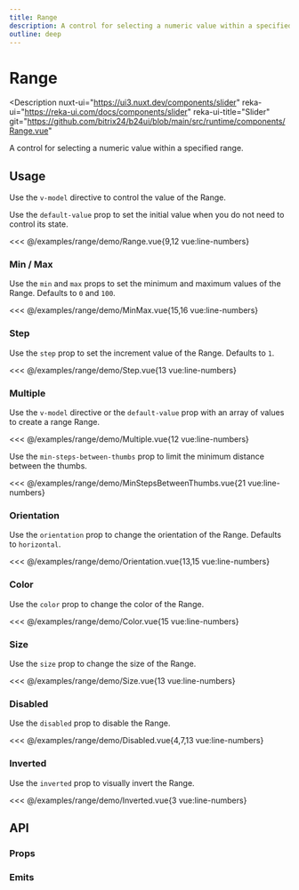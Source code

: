 ```yaml
---
title: Range
description: A control for selecting a numeric value within a specified range.
outline: deep
---
```

<script setup>
import RangeExample from '/examples/range/Range.vue';
import MinMaxExample from '/examples/range/MinMax.vue';
import StepExample from '/examples/range/Step.vue';
import MultipleExample from '/examples/range/Multiple.vue';
import MinStepsBetweenThumbsExample from '/examples/range/MinStepsBetweenThumbs.vue';
import OrientationExample from '/examples/range/Orientation.vue';
import ColorExample from '/examples/range/Color.vue';
import SizeExample from '/examples/range/Size.vue';
import DisabledExample from '/examples/range/Disabled.vue';
import InvertedExample from '/examples/range/Inverted.vue';
</script>

# Range
<Description
  nuxt-ui="https://ui3.nuxt.dev/components/slider"
  reka-ui="https://reka-ui.com/docs/components/slider"
  reka-ui-title="Slider"
  git="https://github.com/bitrix24/b24ui/blob/main/src/runtime/components/Range.vue"
>
  A control for selecting a numeric value within a specified range.
</Description>

## Usage

Use the `v-model` directive to control the value of the Range.

Use the `default-value` prop to set the initial value when you do not need to control its state.

<div class="lg:min-h-[160px]">
  <ClientOnly>
    <RangeExample />
  </ClientOnly>
</div>

<<< @/examples/range/demo/Range.vue{9,12 vue:line-numbers}

### Min / Max

Use the `min` and `max` props to set the minimum and maximum values of the Range. Defaults to `0` and `100`.

<div class="lg:min-h-[275px]">
  <ClientOnly>
    <MinMaxExample />
  </ClientOnly>
</div>

<<< @/examples/range/demo/MinMax.vue{15,16 vue:line-numbers}

### Step

Use the `step` prop to set the increment value of the Range. Defaults to `1`.

<div class="lg:min-h-[275px]">
  <ClientOnly>
    <StepExample />
  </ClientOnly>
</div>

<<< @/examples/range/demo/Step.vue{13 vue:line-numbers}

### Multiple

Use the `v-model` directive or the `default-value` prop with an array of values to create a range Range.

<div class="lg:min-h-[160px]">
  <ClientOnly>
    <MultipleExample />
  </ClientOnly>
</div>

<<< @/examples/range/demo/Multiple.vue{12 vue:line-numbers}

Use the `min-steps-between-thumbs` prop to limit the minimum distance between the thumbs.

<div class="lg:min-h-[160px]">
  <ClientOnly>
    <MinStepsBetweenThumbsExample />
  </ClientOnly>
</div>

<<< @/examples/range/demo/MinStepsBetweenThumbs.vue{21 vue:line-numbers}

### Orientation

Use the `orientation` prop to change the orientation of the Range. Defaults to `horizontal`.

<div class="lg:min-h-[275px]">
  <ClientOnly>
    <OrientationExample />
  </ClientOnly>
</div>

<<< @/examples/range/demo/Orientation.vue{13,15 vue:line-numbers}

### Color

Use the `color` prop to change the color of the Range.

<div class="lg:min-h-[275px]">
  <ClientOnly>
    <ColorExample />
  </ClientOnly>
</div>

<<< @/examples/range/demo/Color.vue{15 vue:line-numbers}

### Size

Use the `size` prop to change the size of the Range.

<div class="lg:min-h-[275px]">
  <ClientOnly>
    <SizeExample />
  </ClientOnly>
</div>

<<< @/examples/range/demo/Size.vue{13 vue:line-numbers}

### Disabled

Use the `disabled` prop to disable the Range.

<div class="lg:min-h-[160px]">
  <ClientOnly>
    <DisabledExample />
  </ClientOnly>
</div>

<<< @/examples/range/demo/Disabled.vue{4,7,13 vue:line-numbers}

### Inverted

Use the `inverted` prop to visually invert the Range.

<div class="lg:min-h-[160px]">
  <ClientOnly>
    <InvertedExample />
  </ClientOnly>
</div>

<<< @/examples/range/demo/Inverted.vue{3 vue:line-numbers}

## API

### Props

<ComponentProps component="Range" />

### Emits

<ComponentEmits component="Range" />
